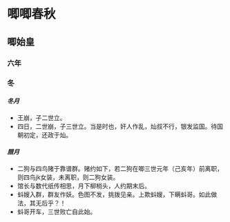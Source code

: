 # 唧唧春秋
## 唧始皇
### 六年
### 冬
#### *冬月*
- 王崩，子二世立。<br>
- 四日，二世崩，子三世立。当是时也，奸人作乱，灿叔不行，银发监国。待国朝初定，还政于灿。<br>
#### *腊月*
- 二狗与四鸟赌于靠谱群。赌约如下，若二狗在唧三世元年（己亥年）前离职，则四鸟jk女装，未离职，则二狗女装。<br>
- 馆长与数代纸传相思，月下柳梢头，人约期末后。<br>
- 蚪嫂入群，群友作妖。色图不发，挑拨见亲。上欺蚪嫂，下瞒蚪哥。如此做法，其无后乎？！<br>
- 蚪哥开车，三世败亡自此始。<br>